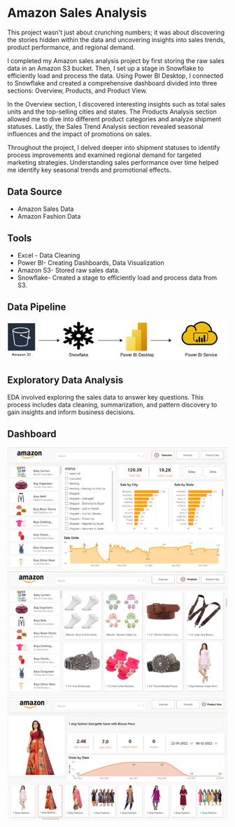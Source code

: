 # Amazon Sales Analysis

This project wasn't just about crunching numbers; it was about discovering the stories hidden within the data and uncovering insights into sales trends, product performance, and regional demand.

I completed my Amazon sales analysis project by first storing the raw sales data in an Amazon S3 bucket. Then, I set up a stage in Snowflake to efficiently load and process the data. Using Power BI Desktop, I connected to Snowflake and created a comprehensive dashboard divided into three sections: Overview, Products, and Product View.

In the Overview section, I discovered interesting insights such as total sales units and the top-selling cities and states. The Products Analysis section allowed me to dive into different product categories and analyze shipment statuses. Lastly, the Sales Trend Analysis section revealed seasonal influences and the impact of promotions on sales.

Throughout the project, I delved deeper into shipment statuses to identify process improvements and examined regional demand for targeted marketing strategies. Understanding sales performance over time helped me identify key seasonal trends and promotional effects.

## Data Source
- Amazon Sales Data
- Amazon Fashion Data

## Tools
- Excel - Data Cleaning
- Power BI- Creating Dashboards, Data Visualization
- Amazon S3- Stored raw sales data.
- Snowflake- Created a stage to efficiently load and process data from S3.

## Data Pipeline
![Alt text](https://github.com/Patilarchana123/Amazon-Sales-Analysis/blob/main/Data%20Pipeline.png)

## Exploratory Data Analysis
EDA involved exploring the sales data to answer key questions. This process includes data cleaning, summarization, and pattern discovery to gain insights and inform business decisions.

## Dashboard
![Alt text](https://github.com/Patilarchana123/Amazon-Sales-Analysis/blob/main/overview.png)
![Alt text](https://github.com/Patilarchana123/Amazon-Sales-Analysis/blob/main/Products.png)
![Alt text](https://github.com/Patilarchana123/Amazon-Sales-Analysis/blob/main/Product%20View.png)
